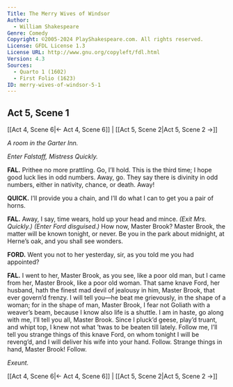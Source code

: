 ```yaml
---
Title: The Merry Wives of Windsor
Author: 
  - William Shakespeare
Genre: Comedy
Copyright: ©2005-2024 PlayShakespeare.com. All rights reserved.
License: GFDL License 1.3
License URL: http://www.gnu.org/copyleft/fdl.html
Version: 4.3
Sources:
  - Quarto 1 (1602)
  - First Folio (1623)
ID: merry-wives-of-windsor-5-1
---
```


## Act 5, Scene 1
[[Act 4, Scene 6|← Act 4, Scene 6]] | [[Act 5, Scene 2|Act 5, Scene 2 →]]

*A room in the Garter Inn.*

*Enter Falstaff, Mistress Quickly.*

**FAL.**
Prithee no more prattling. Go, I’ll hold. This is the third time; I hope good luck lies in odd numbers. Away, go. They say there is divinity in odd numbers, either in nativity, chance, or death. Away!

**QUICK.**
I’ll provide you a chain, and I’ll do what I can to get you a pair of horns.

**FAL.**
Away, I say, time wears, hold up your head and mince.
*(Exit Mrs. Quickly.)*
*(Enter Ford disguised.)*
How now, Master Brook? Master Brook, the matter will be known tonight, or never. Be you in the park about midnight, at Herne’s oak, and you shall see wonders.

**FORD.**
Went you not to her yesterday, sir, as you told me you had appointed?

**FAL.**
I went to her, Master Brook, as you see, like a poor old man, but I came from her, Master Brook, like a poor old woman. That same knave Ford, her husband, hath the finest mad devil of jealousy in him, Master Brook, that ever govern’d frenzy. I will tell you—he beat me grievously, in the shape of a woman; for in the shape of man, Master Brook, I fear not Goliath with a weaver’s beam, because I know also life is a shuttle. I am in haste, go along with me, I’ll tell you all, Master Brook. Since I pluck’d geese, play’d truant, and whipt top, I knew not what ’twas to be beaten till lately. Follow me, I’ll tell you strange things of this knave Ford, on whom tonight I will be reveng’d, and I will deliver his wife into your hand. Follow. Strange things in hand, Master Brook! Follow.

*Exeunt.*

[[Act 4, Scene 6|← Act 4, Scene 6]] | [[Act 5, Scene 2|Act 5, Scene 2 →]]